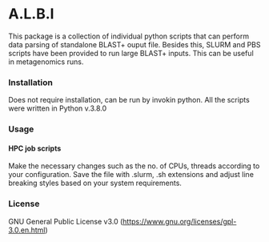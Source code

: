 # A.L.B.I

This package is a collection of individual python scripts that can perform data parsing of standalone BLAST+ ouput file. Besides this, SLURM and PBS scripts have been provided to run large BLAST+ inputs. This can be useful in metagenomics runs.


### Installation

Does not require installation, can be run by invokin python. All the scripts were written in Python v.3.8.0

### Usage





#### HPC job scripts

Make the necessary changes such as the no. of CPUs, threads according to your configuration. Save the file with .slurm, .sh extensions and adjust line breaking styles based on your system requirements. 








### License

GNU General Public License v3.0 (https://www.gnu.org/licenses/gpl-3.0.en.html)
